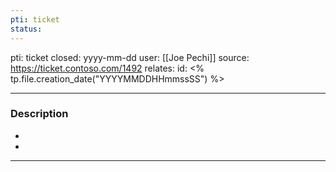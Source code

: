 ```yaml
---
pti: ticket
status:
---
```

pti: ticket 
closed: yyyy-mm-dd
user: [[Joe Pechi]]
source: https://ticket.contoso.com/1492
relates: 
id: <% tp.file.creation_date("YYYYMMDDHHmmssSS") %>

---
### Description
-
-

---
